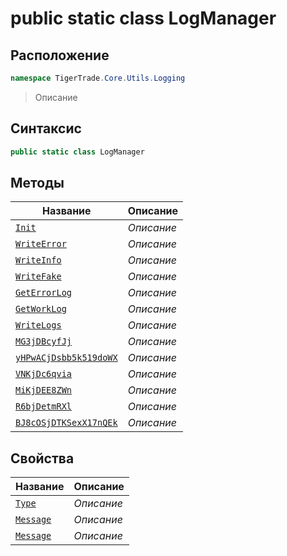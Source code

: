
# public static class LogManager
## Расположение
```csharp
namespace TigerTrade.Core.Utils.Logging
```



> Описание

## Синтаксис
```csharp
public static class LogManager
```


## Методы
| Название | Описание |
| --- | --- |
| [`Init`](./LogManager.cs/Методы/Init.md) | *Описание* |
| [`WriteError`](./LogManager.cs/Методы/WriteError.md) | *Описание* |
| [`WriteInfo`](./LogManager.cs/Методы/WriteInfo.md) | *Описание* |
| [`WriteFake`](./LogManager.cs/Методы/WriteFake.md) | *Описание* |
| [`GetErrorLog`](./LogManager.cs/Методы/GetErrorLog.md) | *Описание* |
| [`GetWorkLog`](./LogManager.cs/Методы/GetWorkLog.md) | *Описание* |
| [`WriteLogs`](./LogManager.cs/Методы/WriteLogs.md) | *Описание* |
| [`MG3jDBcyfJj`](./LogManager.cs/Методы/MG3jDBcyfJj.md) | *Описание* |
| [`yHPwACjDsbb5k519doWX`](./LogManager.cs/Методы/yHPwACjDsbb5k519doWX.md) | *Описание* |
| [`VNKjDc6qvia`](./LogManager.cs/Методы/VNKjDc6qvia.md) | *Описание* |
| [`MiKjDEE8ZWn`](./LogManager.cs/Методы/MiKjDEE8ZWn.md) | *Описание* |
| [`R6bjDetmRXl`](./LogManager.cs/Методы/R6bjDetmRXl.md) | *Описание* |
| [`BJ8cOSjDTKSexX17nQEk`](./LogManager.cs/Методы/BJ8cOSjDTKSexX17nQEk.md) | *Описание* |

## Свойства
| Название | Описание |
| --- | --- |
| [`Type`](./LogManager.cs/Свойства/Type.md) | *Описание* |
| [`Message`](./LogManager.cs/Свойства/Message.md) | *Описание* |
| [`Message`](./LogManager.cs/Свойства/Message.md) | *Описание* |



